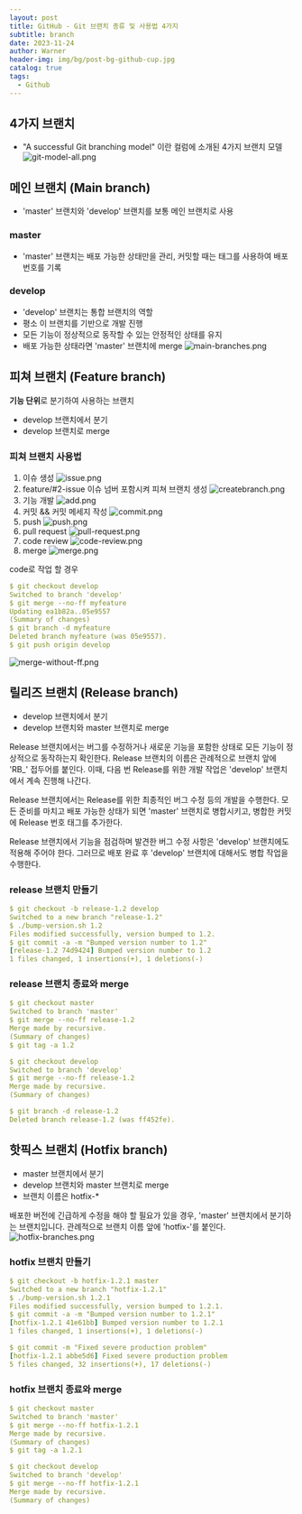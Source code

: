 ```yaml
---
layout: post
title: GitHub - Git 브랜치 종류 및 사용법 4가지
subtitle: branch
date: 2023-11-24
author: Warner
header-img: img/bg/post-bg-github-cup.jpg
catalog: true
tags:
  - Github
---
```


## 4가지 브랜치

- "A successful Git branching model" 이란 컬럼에 소개된 4가지 브랜치 모델
  ![git-model-all.png](/img/post/2023/2023-11-24/git-model-all.png)

## 메인 브랜치 (Main branch)

- 'master' 브랜치와 'develop' 브랜치를 보통 메인 브랜치로 사용

### master

- 'master' 브랜치는 배포 가능한 상태만을 관리, 커밋할 때는 태그를 사용하여 배포 번호를 기록

### develop

- 'develop' 브랜치는 통합 브랜치의 역할
- 평소 이 브랜치를 기반으로 개발 진행
- 모든 기능이 정상적으로 동작할 수 있는 안정적인 상태를 유지
- 배포 가능한 상태라면 'master' 브랜치에 merge
  ![main-branches.png](/img/post/2023/2023-11-24/main-branches.png)

## 피쳐 브랜치 (Feature branch)

**기능 단위**로 분기하여 사용하는 브랜치

- develop 브랜치에서 분기
- develop 브랜치로 merge

### 피쳐 브랜치 사용법

1. 이슈 생성
   ![issue.png](/img/post/2023/2023-11-24/issue.png)
2. feature/#2-issue 이슈 넘버 포함시켜 피쳐 브랜치 생성
   ![createbranch.png](/img/post/2023/2023-11-24/createbranch.png)
3. 기능 개발
   ![add.png](/img/post/2023/2023-11-24/add.png)
4. 커밋 && 커밋 메세지 작성
   ![commit.png](/img/post/2023/2023-11-24/commit.png)
5. push
   ![push.png](/img/post/2023/2023-11-24/push.png)
6. pull request
   ![pull-request.png](/img/post/2023/2023-11-24/pull-request.png)
7. code review
   ![code-review.png](/img/post/2023/2023-11-24/code-review.png)
8. merge
   ![merge.png](/img/post/2023/2023-11-24/merge.png)

code로 작업 할 경우

~~~yaml
$ git checkout develop
Switched to branch 'develop'
$ git merge --no-ff myfeature
Updating ea1b82a..05e9557
(Summary of changes)
$ git branch -d myfeature
Deleted branch myfeature (was 05e9557).
$ git push origin develop
~~~

![merge-without-ff.png](/img/post/2023/2023-11-24/merge-without-ff.png)

## 릴리즈 브랜치 (Release branch)

- develop 브랜치에서 분기
- develop 브랜치와 master 브랜치로 merge

Release 브랜치에서는 버그를 수정하거나 새로운 기능을 포함한 상태로 모든 기능이 정상적으로 동작하는지 확인한다. Release 브랜치의 이름은 관례적으로 브랜치 앞에 'RB_' 접두어를 붙인다. 이때, 다음 번
Release를 위한 개발 작업은 'develop' 브랜치에서 계속 진행해 나간다.

Release 브랜치에서는 Release를 위한 최종적인 버그 수정 등의 개발을 수행한다. 모든 준비를 마치고 배포 가능한 상태가 되면 'master' 브랜치로 병합시키고, 병합한 커밋에 Release 번호 태그를
추가한다.

Release 브랜치에서 기능을 점검하며 발견한 버그 수정 사항은 'develop' 브랜치에도 적용해 주어야 한다. 그러므로 배포 완료 후 'develop' 브랜치에 대해서도 병합 작업을 수행한다.

### release 브랜치 만들기

~~~yaml
$ git checkout -b release-1.2 develop
Switched to a new branch "release-1.2"
$ ./bump-version.sh 1.2
Files modified successfully, version bumped to 1.2.
$ git commit -a -m "Bumped version number to 1.2"
[release-1.2 74d9424] Bumped version number to 1.2
1 files changed, 1 insertions(+), 1 deletions(-)
~~~

### release 브랜치 종료와 merge

~~~yaml
$ git checkout master
Switched to branch 'master'
$ git merge --no-ff release-1.2
Merge made by recursive.
(Summary of changes)
$ git tag -a 1.2
~~~

~~~yaml
$ git checkout develop
Switched to branch 'develop'
$ git merge --no-ff release-1.2
Merge made by recursive.
(Summary of changes)
~~~

~~~yaml
$ git branch -d release-1.2
Deleted branch release-1.2 (was ff452fe).
~~~

## 핫픽스 브랜치 (Hotfix branch)

- master 브랜치에서 분기
- develop 브랜치와 master 브랜치로 merge
- 브랜치 이름은 hotfix-*

배포한 버전에 긴급하게 수정을 해야 할 필요가 있을 경우, 'master' 브랜치에서 분기하는 브랜치입니다. 관례적으로 브랜치 이름 앞에 'hotfix-'를 붙인다.
![hotfix-branches.png](/img/post/2023/2023-11-24/hotfix-branches.png)

### hotfix 브랜치 만들기

~~~yaml
$ git checkout -b hotfix-1.2.1 master
Switched to a new branch "hotfix-1.2.1"
$ ./bump-version.sh 1.2.1
Files modified successfully, version bumped to 1.2.1.
$ git commit -a -m "Bumped version number to 1.2.1"
[hotfix-1.2.1 41e61bb] Bumped version number to 1.2.1
1 files changed, 1 insertions(+), 1 deletions(-)
~~~

~~~yaml
$ git commit -m "Fixed severe production problem"
[hotfix-1.2.1 abbe5d6] Fixed severe production problem
5 files changed, 32 insertions(+), 17 deletions(-)
~~~

### hotfix 브랜치 종료와 merge

~~~yaml
$ git checkout master
Switched to branch 'master'
$ git merge --no-ff hotfix-1.2.1
Merge made by recursive.
(Summary of changes)
$ git tag -a 1.2.1
~~~

~~~yaml
$ git checkout develop
Switched to branch 'develop'
$ git merge --no-ff hotfix-1.2.1
Merge made by recursive.
(Summary of changes)
~~~